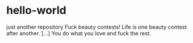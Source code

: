 # hello-world
just another repository
Fuck beauty contests! Life is one beauty contest after another. [...] You do what you love and fuck the rest.
